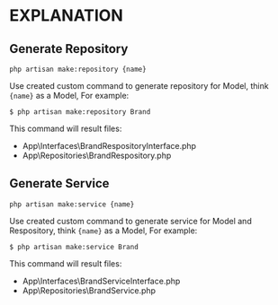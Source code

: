 # EXPLANATION

## Generate Repository

`php artisan make:repository {name}`

Use created custom command to generate repository for Model, think `{name}` as a Model, For example:

```
$ php artisan make:repository Brand
```

This command will result files:

- App\Interfaces\BrandRespositoryInterface.php
- App\Repositories\BrandRespository.php

## Generate Service

`php artisan make:service {name}`

Use created custom command to generate service for Model and Respository, think `{name}` as a Model, For example:

```
$ php artisan make:service Brand
```

This command will result files:

- App\Interfaces\BrandServiceInterface.php
- App\Repositories\BrandService.php